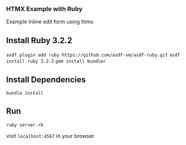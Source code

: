 ### HTMX Example with Ruby
Example Inline edit form using htmx

## Install Ruby 3.2.2
`asdf plugin add ruby https://github.com/asdf-vm/asdf-ruby.git`
`asdf install ruby 3.2.2`
`gem install bundler`

## Install Dependencies
`bundle install`

## Run
`ruby server.rb`

visit `localhost:4567` in your browser
